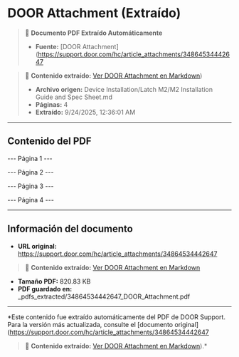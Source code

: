 # DOOR Attachment (Extraído)

> 📄 **Documento PDF Extraído Automáticamente**
> - **Fuente:** [DOOR Attachment](https://support.door.com/hc/article_attachments/34864534442647

> 📄 **Contenido extraído:** [Ver DOOR Attachment en Markdown](./34864534442647_DOOR_Attachment_extracted.md))
> - **Archivo origen:** Device Installation/Latch M2/M2 Installation Guide and Spec Sheet.md
> - **Páginas:** 4
> - **Extraído:** 9/24/2025, 12:36:01 AM

---

## Contenido del PDF


--- Página 1 ---

--- Página 2 ---

--- Página 3 ---

--- Página 4 ---


---

## Información del documento

- **URL original:** https://support.door.com/hc/article_attachments/34864534442647

> 📄 **Contenido extraído:** [Ver DOOR Attachment en Markdown](./34864534442647_DOOR_Attachment_extracted.md)
- **Tamaño PDF:** 820.83 KB
- **PDF guardado en:** _pdfs_extracted/34864534442647_DOOR_Attachment.pdf

---

*Este contenido fue extraído automáticamente del PDF de DOOR Support. Para la versión más actualizada, consulte el [documento original](https://support.door.com/hc/article_attachments/34864534442647

> 📄 **Contenido extraído:** [Ver DOOR Attachment en Markdown](./34864534442647_DOOR_Attachment_extracted.md)).*
